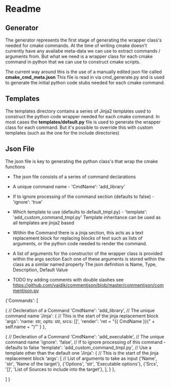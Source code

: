 # Readme

## Generator

The generator represents the first stage of generating the wrapper class's needed for cmake commands.
At the time of writing cmake doesn't currently have any availabe meta-data we can use to extract commands / arguments from.
But what we need is a wrapper class for each cmake command in python that we can use to construct cmake scripts.

The current way around this is the use of a manually edited json file called **cmake_cmd_meta.json**
This file is read in via cmd_generate.py and is used to generate the initial python code stubs needed for each cmake command.

## Templates

The templates directory contains a series of Jinja2 templates used to construct the python code wrapper needed for each cmake command.
In most cases the **templates/default.py** file is used to generate the wrapper class for each command.
But it's possible to override this with custom templates (such as the one for the include directories)

## Json File

The json file is key to generating the python class's that wrap the cmake functions

  * The json file consists of a series of command declarations
  * A unique command name - 'CmdName': 'add_library'
  * If to ignore processing of the command section (defaults to false) - 'ignore': 'true'
  * Which template to use (defaults to default_tmpl.py) - 'template': 'add_custom_command_tmpl.py'
    Template inheritance can be used as all templates are jinja2 based

  * Within the Command there is a jinja section, this acts as a text replacement block for replacing
    blocks of text such as lists of arguments, or the python code needed to render the command.
  * A list of arguments for the constructor of the wrapper class is provided within the args section
    Each one of these arguments is stored within the class as a similar named property
    The json definition is Name, Type, Description, Default Value


  * TODO try adding comments with double slashes
    see https://github.com/vaidik/commentjson/blob/master/commentjson/commentjson.py

{'Commands': [

  {					// Decleration of a Command
    'CmdName': 'add_library',		// The unique command name
    'Jinja': {				// This is the start of the jinja replacement block
      'args': 'name: str, opts: str, srcs: []',
      'render': 'ret = "{{ CmdName }}(" + self.name + ")"'
    }
  },

  {						// Decleration of a Command
    'CmdName': 'add_executable',		// The unique command name
    'ignore': 'false',				// If to ignore processing of this command - defaults to false
    'template': 'add_custom_command_tmpl.py',	// Use a template other than the default one
    'Jinja': {					// This is the start of the jinja replacement block
      'args': [					// List of arguments to take as input
        {'Name', 'str', 'Name of the target'},
        {'Options', 'str', 'Executable options'},
        {'Srcs', '[]', 'List of Sources to include into the target'},
        ],
    }
  },

] }